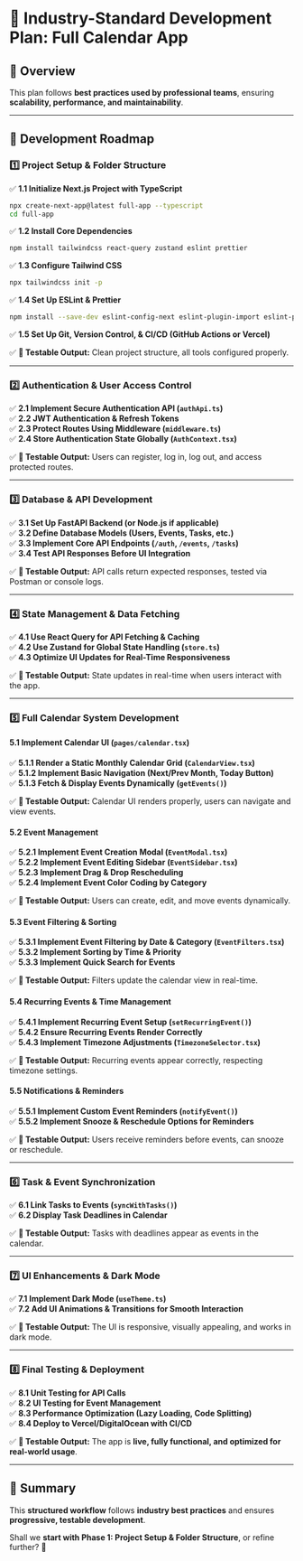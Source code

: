 # 🚀 **Industry-Standard Development Plan: Full Calendar App**  

## **📌 Overview**  
This plan follows **best practices used by professional teams**, ensuring **scalability, performance, and maintainability**.  

---

## **📌 Development Roadmap**  

### **1️⃣ Project Setup & Folder Structure**  
✅ **1.1 Initialize Next.js Project with TypeScript**  
```bash
npx create-next-app@latest full-app --typescript
cd full-app
```
✅ **1.2 Install Core Dependencies**  
```bash
npm install tailwindcss react-query zustand eslint prettier
```
✅ **1.3 Configure Tailwind CSS**  
```bash
npx tailwindcss init -p
```
✅ **1.4 Set Up ESLint & Prettier**  
```bash
npm install --save-dev eslint-config-next eslint-plugin-import eslint-plugin-react eslint-plugin-prettier prettier
```
✅ **1.5 Set Up Git, Version Control, & CI/CD (GitHub Actions or Vercel)**  

✅ **🔹 Testable Output:** Clean project structure, all tools configured properly.  

---

### **2️⃣ Authentication & User Access Control**  
✅ **2.1 Implement Secure Authentication API (`authApi.ts`)**  
✅ **2.2 JWT Authentication & Refresh Tokens**  
✅ **2.3 Protect Routes Using Middleware (`middleware.ts`)**  
✅ **2.4 Store Authentication State Globally (`AuthContext.tsx`)**  

✅ **🔹 Testable Output:** Users can register, log in, log out, and access protected routes.  

---

### **3️⃣ Database & API Development**  
✅ **3.1 Set Up FastAPI Backend (or Node.js if applicable)**  
✅ **3.2 Define Database Models (Users, Events, Tasks, etc.)**  
✅ **3.3 Implement Core API Endpoints (`/auth`, `/events`, `/tasks`)**  
✅ **3.4 Test API Responses Before UI Integration**  

✅ **🔹 Testable Output:** API calls return expected responses, tested via Postman or console logs.  

---

### **4️⃣ State Management & Data Fetching**  
✅ **4.1 Use React Query for API Fetching & Caching**  
✅ **4.2 Use Zustand for Global State Handling (`store.ts`)**  
✅ **4.3 Optimize UI Updates for Real-Time Responsiveness**  

✅ **🔹 Testable Output:** State updates in real-time when users interact with the app.  

---

### **5️⃣ Full Calendar System Development**  

#### **5.1 Implement Calendar UI (`pages/calendar.tsx`)**  
✅ **5.1.1 Render a Static Monthly Calendar Grid (`CalendarView.tsx`)**  
✅ **5.1.2 Implement Basic Navigation (Next/Prev Month, Today Button)**  
✅ **5.1.3 Fetch & Display Events Dynamically (`getEvents()`)**  

✅ **🔹 Testable Output:** Calendar UI renders properly, users can navigate and view events.  

#### **5.2 Event Management**  
✅ **5.2.1 Implement Event Creation Modal (`EventModal.tsx`)**  
✅ **5.2.2 Implement Event Editing Sidebar (`EventSidebar.tsx`)**  
✅ **5.2.3 Implement Drag & Drop Rescheduling**  
✅ **5.2.4 Implement Event Color Coding by Category**  

✅ **🔹 Testable Output:** Users can create, edit, and move events dynamically.  

#### **5.3 Event Filtering & Sorting**  
✅ **5.3.1 Implement Event Filtering by Date & Category (`EventFilters.tsx`)**  
✅ **5.3.2 Implement Sorting by Time & Priority**  
✅ **5.3.3 Implement Quick Search for Events**  

✅ **🔹 Testable Output:** Filters update the calendar view in real-time.  

#### **5.4 Recurring Events & Time Management**  
✅ **5.4.1 Implement Recurring Event Setup (`setRecurringEvent()`)**  
✅ **5.4.2 Ensure Recurring Events Render Correctly**  
✅ **5.4.3 Implement Timezone Adjustments (`TimezoneSelector.tsx`)**  

✅ **🔹 Testable Output:** Recurring events appear correctly, respecting timezone settings.  

#### **5.5 Notifications & Reminders**  
✅ **5.5.1 Implement Custom Event Reminders (`notifyEvent()`)**  
✅ **5.5.2 Implement Snooze & Reschedule Options for Reminders**  

✅ **🔹 Testable Output:** Users receive reminders before events, can snooze or reschedule.  

---

### **6️⃣ Task & Event Synchronization**  
✅ **6.1 Link Tasks to Events (`syncWithTasks()`)**  
✅ **6.2 Display Task Deadlines in Calendar**  

✅ **🔹 Testable Output:** Tasks with deadlines appear as events in the calendar.  

---

### **7️⃣ UI Enhancements & Dark Mode**  
✅ **7.1 Implement Dark Mode (`useTheme.ts`)**  
✅ **7.2 Add UI Animations & Transitions for Smooth Interaction**  

✅ **🔹 Testable Output:** The UI is responsive, visually appealing, and works in dark mode.  

---

### **8️⃣ Final Testing & Deployment**  
✅ **8.1 Unit Testing for API Calls**  
✅ **8.2 UI Testing for Event Management**  
✅ **8.3 Performance Optimization (Lazy Loading, Code Splitting)**  
✅ **8.4 Deploy to Vercel/DigitalOcean with CI/CD**  

✅ **🔹 Testable Output:** The app is **live, fully functional, and optimized for real-world usage**.  

---

## **📌 Summary**  
This **structured workflow** follows **industry best practices** and ensures **progressive, testable development**.  

Shall we **start with Phase 1: Project Setup & Folder Structure**, or refine further? 🚀  
